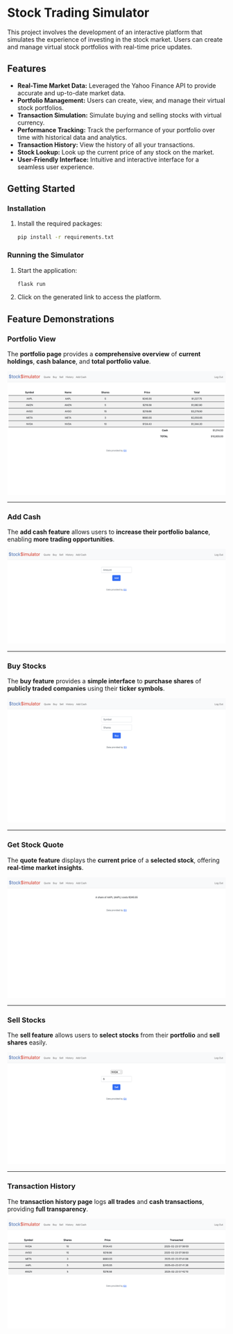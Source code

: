 # Stock Trading Simulator

This project involves the development of an interactive platform that simulates the experience of investing in the stock market. Users can create and manage virtual stock portfolios with real-time price updates.

## Features

- **Real-Time Market Data:** Leveraged the Yahoo Finance API to provide accurate and up-to-date market data.
- **Portfolio Management:** Users can create, view, and manage their virtual stock portfolios.
- **Transaction Simulation:** Simulate buying and selling stocks with virtual currency.
- **Performance Tracking:** Track the performance of your portfolio over time with historical data and analytics.
- **Transaction History:** View the history of all your transactions.
- **Stock Lookup:** Look up the current price of any stock on the market.
- **User-Friendly Interface:** Intuitive and interactive interface for a seamless user experience.

## Getting Started

### Installation

1. Install the required packages:
    ```sh
    pip install -r requirements.txt
    ```
### Running the Simulator

1. Start the application:
    ```sh
    flask run
    ```

2. Click on the generated link to access the platform.

## **Feature Demonstrations**

### **Portfolio View**
The **portfolio page** provides a **comprehensive overview** of **current holdings**, **cash balance**, and **total portfolio value**.

![Portfolio View](sample_stock_portfolio.png)

---

### **Add Cash**
The **add cash feature** allows users to **increase their portfolio balance**, enabling **more trading opportunities**.

![Add Cash](sample_add_cash.png)

---

### **Buy Stocks**
The **buy feature** provides a **simple interface** to **purchase shares** of **publicly traded companies** using their **ticker symbols**.

![Buy Stocks](sample_stock_buy.png)

---

### **Get Stock Quote**
The **quote feature** displays the **current price** of a **selected stock**, offering **real-time market insights**.

![Get Stock Quote](sample_stock_quote.png)

---

### **Sell Stocks**
The **sell feature** allows users to **select stocks** from their **portfolio** and **sell shares** easily.

![Sell Stocks](sample_stock_sell.png)

---

### **Transaction History**
The **transaction history page** logs **all trades** and **cash transactions**, providing **full transparency**.

![Transaction History](sample_transaction_history.png)

